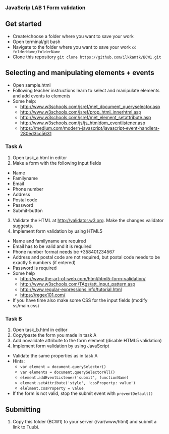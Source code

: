 ### JavaScrip LAB 1 Form validation


## Get started
  * Create/choose a folder where you want to save your work
  * Open terminal/git bash
  * Navigate to the folder where you want to save your work `cd folderName/folderName`
  * Clone this repository `git clone https://github.com/ilkkamtk/BCW1.git`

## Selecting and manipulating elements + events
  * Open sample.html
  * Following teacher instructions learn to select and manipulate elements and add events to elements
  * Some help: 
    * http://www.w3schools.com/jsref/met_document_queryselector.asp
    * http://www.w3schools.com/jsref/prop_html_innerhtml.asp
    * http://www.w3schools.com/jsref/met_element_setattribute.asp
    * http://www.w3schools.com/js/js_htmldom_eventlistener.asp
    * https://medium.com/modern-javascript/javascript-event-handlers-280ed3cc5631


### Task A 
1. Open task_a.html in editor
2. Make a form with the following input fields
  * Name
  * Familyname
  * Email
  * Phone number 
  * Address
  * Postal code
  * Password
  * Submit-button
3. Validate the HTML at http://validator.w3.org. Make the changes validator suggests.
4. Implement form validation by using HTML5
  * Name and familyname are required
  * Email has to be valid and it is required
  * Phone number format needs be +358401234567
  * Address and postal code are not required, but postal code needs to be exactly 5 numbers (if entered)
  * Password is required
  * Some help
    * http://www.the-art-of-web.com/html/html5-form-validation/
    * http://www.w3schools.com/TAgs/att_input_pattern.asp
    * http://www.regular-expressions.info/tutorial.html
    * https://regex101.com/
  * If you have time also make some CSS for the input fields (modify  ss/main.css)

### Task B
1. Open task_b.html in editor
2. Copy/paste the form you made in task A
3. Add novalidate attribute to the form element (disable HTML5 validation)
4. Implement form validation by using JavaScript
  * Validate the same properties as in task A
  * Hints:
    * `var element = document.querySelector()`
    * `var elements = document.querySelectorAll()`
    * `element.addEventListener('submit', functionName)`
    * `element.setAttribute('style', 'cssProperty: value')`
    * `elelment.cssProperty = value`
  * If the form is not valid, stop the submit event with `preventDefault()`
    
## Submitting
1. Copy this folder (BCW1) to your server (/var/www/html) and submit a link to Tuubi.

